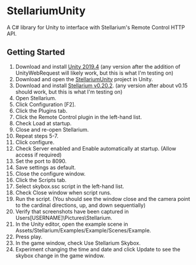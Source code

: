 # StellariumUnity
A C# library for Unity to interface with Stellarium's Remote Control HTTP API.

## Getting Started
1. Download and install [Unity 2019.4](https://download.unity3d.com/download_unity/0af376155913/UnityDownloadAssistant-2019.4.0f1.exe) (any version after the addition of UnityWebRequest will likely work, but this is what I'm testing on)
2. Download and open the [StellariumUnity](https://github.com/idialab/StellariumUnity/archive/master.zip) project in Unity.
3. Download and install [Stellarium v0.20.2](https://github.com/Stellarium/stellarium/releases/download/v0.20.2/stellarium-0.20.2-win64.exe). (any version after about v0.15 should work, but this is what I'm testing on)
4. Open Stellarium.
5. Click Configuration [F2].
6. Click the Plugins tab.
7. Click the Remote Control plugin in the left-hand list.
8. Check Load at startup.
9. Close and re-open Stellarium.
10. Repeat steps 5-7.
11. Click configure.
12. Check Server enabled and Enable automatically at startup. (Allow access if required)
13. Set the port to 8090.
14. Save settings as default.
15. Close the configure window.
16. Click the Scripts tab.
17. Select skybox.ssc script in the left-hand list.
18. Check Close window when script runs.
19. Run the script. (You should see the window close and the camera point to the cardinal directions, up, and down sequentially)
20. Verify that screenshots have been captured in Users\[USERNAME]\Pictures\Stellarium.
21. In the Unity editor, open the example scene in Assets/Stellarium/Examples/Example/Scenes/Example.
22. Press play.
23. In the game window, check Use Stellarium Skybox.
24. Experiment changing the time and date and click Update to see the skybox change in the game window.